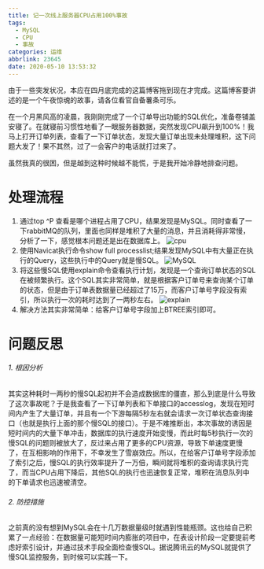 ```yaml
---
title: 记一次线上服务器CPU占用100%事故
tags:
  - MySQL
  - CPU
  - 事故
categories: 运维
abbrlink: 23645
date: 2020-05-10 13:53:32
---
```

由于一些突发状况，本应在四月底完成的这篇博客拖到现在才完成。这篇博客要讲述的是一个午夜惊魂的故事，请各位看官自备薯条可乐。
<!--more-->
在一个月黑风高的凌晨，我刚刚完成了一个订单导出功能的SQL优化，准备卷铺盖安寝了。在就寝前习惯性地看了一眼服务器数据，突然发现CPU飙升到100%！我马上打开订单列表，查看了一下订单状态，发现大量订单出现未处理堆积，这下问题大发了！果不其然，过了一会客户的电话就打过来了。

虽然我真的很困，但是越到这种时候越不能慌，于是我开始冷静地排查问题。

# 处理流程
1. 通过top ^P 查看是哪个进程占用了CPU，结果发现是MySQL。同时查看了一下rabbitMQ的队列，里面也同样是堆积了大量的消息，并且消耗得非常慢，分析了一下，感觉根本问题还是出在数据库上。
![cpu](https://img-blog.csdn.net/20171204094729487?watermark/2/text/aHR0cDovL2Jsb2cuY3Nkbi5uZXQvamltc2hlbg==/font/5a6L5L2T/fontsize/400/fill/I0JBQkFCMA==/dissolve/70/gravity/Center "使用top命令查看资源占用情况")
2. 使用Navicat执行命令show full processlist;结果发现MySQL中有大量正在执行的Query，这些执行中的Query就是慢SQL。
![MySQL](https://img-blog.csdn.net/20171204094808774?watermark/2/text/aHR0cDovL2Jsb2cuY3Nkbi5uZXQvamltc2hlbg==/font/5a6L5L2T/fontsize/400/fill/I0JBQkFCMA==/dissolve/70/gravity/Center "查看MySQL执行情况")
3. 将这些慢SQL使用explain命令查看执行计划，发现是一个查询订单状态的SQL在被频繁执行。这个SQL其实非常简单，就是根据客户订单号来查询某个订单的状态，但是由于订单表数据量已经超过了15万，而客户订单号字段没有索引，所以执行一次的耗时达到了一两秒左右。
![explain](https://img-blog.csdn.net/20171204094825899?watermark/2/text/aHR0cDovL2Jsb2cuY3Nkbi5uZXQvamltc2hlbg==/font/5a6L5L2T/fontsize/400/fill/I0JBQkFCMA==/dissolve/70/gravity/Center "使用explain命令查看执行计划")
4. 解决方法其实非常简单：给客户订单号字段加上BTREE索引即可。

# 问题反思
###### 1. 根因分析
其实这种耗时一两秒的慢SQL起初并不会造成数据库的僵直，那么到底是什么导致了这次事故呢？于是我查看了一下订单列表和下单接口的accesslog，发现在短时间内产生了大量订单，并且有一个下游每隔5秒左右就会请求一次订单状态查询接口（也就是执行上面的那个慢SQL的接口）。于是不难推断出，本次事故的诱因是短时间内的大量下单冲击，数据库的执行速度开始变慢，而此时每5秒执行一次的慢SQL的问题则被放大了，反过来占用了更多的CPU资源，导致下单速度更慢了，在互相影响的作用下，不幸发生了雪崩效应。所以，在给客户订单号字段添加了索引之后，慢SQL的执行效率提升了一万倍，瞬间就将堆积的查询请求执行完了，而当CPU占用下降后，其他SQL的执行也迅速恢复正常，堆积在消息队列中的下单请求也迅速被清空。

###### 2. 防控措施
之前真的没有想到MySQL会在十几万数据量级时就遇到性能瓶颈。这也给自己积累了一点经验：在数据量可能短时间内膨胀的项目中，在表设计阶段一定要提前考虑好索引设计，并通过技术手段全面检查慢SQL。据说腾讯云的MySQL就提供了慢SQL监控服务，到时候可以实践一下。